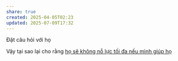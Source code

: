 ```yaml
---
share: true
created: 2025-04-05T02:23
updated: 2025-07-09T17:32
---
```

Đặt câu hỏi với họ

Vậy tại sao lại cho rằng [họ sẽ không nỗ lực tối đa nếu mình giúp họ](./Gi%C3%BAp%20%C4%91%E1%BB%A1%20s%E1%BA%BD%20t%E1%BA%A1o%20ra%20s%E1%BB%B1%20l%E1%BB%87%20thu%E1%BB%99c.md)
